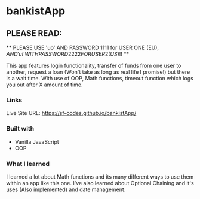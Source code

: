 # bankistApp

## PLEASE READ:
 ** PLEASE USE 'uo' AND PASSWORD 1111 for USER ONE (EU$), AND 'ut' WITH PASSWORD 2222 FOR USER 2 (US$)!! **
 
This app features login functionality, transfer of funds from one user to another, request a loan (Won't take as long as real life I promise!) but there is a wait time. With use of OOP, Math functions, timeout function which logs you out after X amount of time. 

### Links
Live Site URL: https://sf-codes.github.io/bankistApp/

### Built with

- Vanilla JavaScript
- OOP


### What I learned

I learned a lot about Math functions and its many different ways to use them within an app like this one. I've also learned about Optional Chaining and it's uses (Also implemented) and date management.
